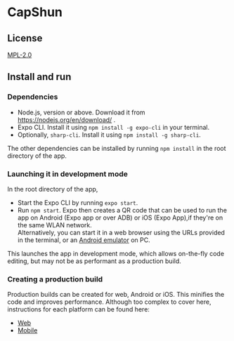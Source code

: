 # CapShun

## License
[MPL-2.0](https://github.com/devcer/CapShun/blob/master/LICENSE)

## Install and run

### Dependencies
* Node.js, version or above. Download it from https://nodejs.org/en/download/ .
* Expo CLI. Install it using `npm install -g expo-cli` in your terminal.
* Optionally, `sharp-cli`. Install it using `npm install -g sharp-cli`.

The other dependencies can be installed by running `npm install` in the root directory of the app.

### Launching it in development mode
In the root directory of the app, 
* Start the Expo CLI by running `expo start`.
* Run `npm start`. Expo then creates a QR code that can be used to run the app on Android (Expo app or over ADB) or iOS (Expo App),if they're on the same WLAN network.  
Alternatively, you can start it in a web browser using the URLs provided in the terminal, or an [Android emulator](https://docs.expo.io/workflow/android-studio-emulator/) on PC.

This launches the app in development mode, which allows on-the-fly code editing, but may not be as performant as a production build.

### Creating a production build
Production builds can be created for web, Android or iOS. This minifies the code and improves performance. Although too complex to cover here, instructions for each platform can be found here:
* [Web](https://docs.expo.io/distribution/publishing-websites/)
* [Mobile](https://docs.expo.io/distribution/building-standalone-apps/)
